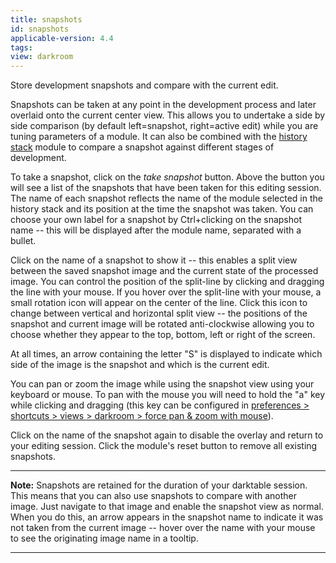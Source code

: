 ```yaml
---
title: snapshots
id: snapshots
applicable-version: 4.4
tags: 
view: darkroom
---
```


Store development snapshots and compare with the current edit.

Snapshots can be taken at any point in the development process and later overlaid onto the current center view. This allows you to undertake a side by side comparison (by default left=snapshot, right=active edit) while you are tuning parameters of a module. It can also be combined with the [history stack](./history-stack.md) module to compare a snapshot against different stages of development. 

To take a snapshot, click on the _take snapshot_ button. Above the button you will see a list of the snapshots that have been taken for this editing session. The name of each snapshot reflects the name of the module selected in the history stack and its position at the time the snapshot was taken. You can choose your own label for a snapshot by Ctrl+clicking on the snapshot name -- this will be displayed after the module name, separated with a bullet.

Click on the name of a snapshot to show it -- this enables a split view between the saved snapshot image and the current state of the processed image. You can control the position of the split-line by clicking and dragging the line with your mouse. If you hover over the split-line with your mouse, a small rotation icon will appear on the center of the line. Click this icon to change between vertical and horizontal split view -- the positions of the snapshot and current image will be rotated anti-clockwise allowing you to choose whether they appear to the top, bottom, left or right of the screen. 

At all times, an arrow containing the letter "S" is displayed to indicate which side of the image is the snapshot and which is the current edit.

You can pan or zoom the image while using the snapshot view using your keyboard or mouse. To pan with the mouse you will need to hold the "a" key while clicking and dragging (this key can be configured in [preferences > shortcuts > views > darkroom > force pan & zoom with mouse](../../../preferences-settings/shortcuts.md)).

Click on the name of the snapshot again to disable the overlay and return to your editing session. Click the module's reset button to remove all existing snapshots. 

---

**Note:** Snapshots are retained for the duration of your darktable session. This means that you can also use snapshots to compare with another image. Just navigate to that image and enable the snapshot view as normal. When you do this, an arrow appears in the snapshot name to indicate it was not taken from the current image -- hover over the name with your mouse to see the originating image name in a tooltip.

---
